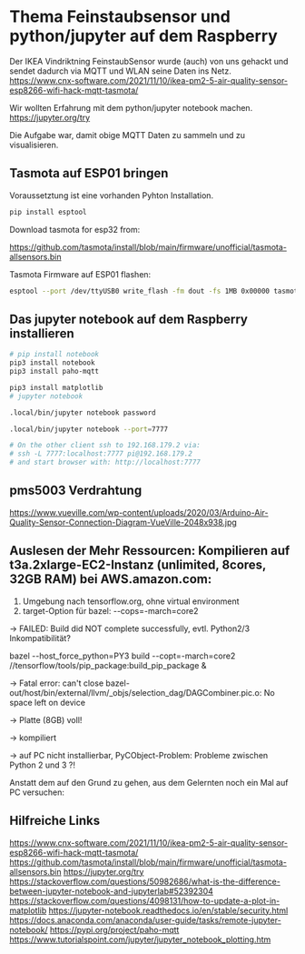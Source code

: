 # Thema Feinstaubsensor und python/jupyter auf dem Raspberry

Der IKEA Vindriktning FeinstaubSensor wurde (auch) von uns gehackt und
sendet dadurch via MQTT und WLAN seine Daten ins Netz.
https://www.cnx-software.com/2021/11/10/ikea-pm2-5-air-quality-sensor-esp8266-wifi-hack-mqtt-tasmota/

Wir wollten Erfahrung mit dem python/jupyter notebook machen.
https://jupyter.org/try

Die Aufgabe war, damit obige MQTT Daten zu sammeln und zu visualisieren.

## Tasmota auf ESP01 bringen

Voraussetztung ist eine vorhanden Pyhton Installation.

``` bash
pip install esptool
```

Download tasmota for esp32 from:

https://github.com/tasmota/install/blob/main/firmware/unofficial/tasmota-allsensors.bin

Tasmota Firmware auf ESP01 flashen:

``` bash
esptool --port /dev/ttyUSB0 write_flash -fm dout -fs 1MB 0x00000 tasmota-allsensors.bin
```

## Das jupyter notebook auf dem Raspberry installieren

``` bash
# pip install notebook
pip3 install notebook
pip3 install paho-mqtt

pip3 install matplotlib
# jupyter notebook

.local/bin/jupyter notebook password

.local/bin/jupyter notebook --port=7777

```

``` bash
# On the other client ssh to 192.168.179.2 via:
# ssh -L 7777:localhost:7777 pi@192.168.179.2
# and start browser with: http://localhost:7777
```

## pms5003 Verdrahtung

https://www.vueville.com/wp-content/uploads/2020/03/Arduino-Air-Quality-Sensor-Connection-Diagram-VueVille-2048x938.jpg

## Auslesen der Mehr Ressourcen: Kompilieren auf t3a.2xlarge-EC2-Instanz (unlimited, 8cores, 32GB RAM) bei AWS.amazon.com:

1. Umgebung nach tensorflow.org, ohne virtual environment
2. target-Option für bazel: --cops=-march=core2

-> FAILED: Build did NOT complete successfully, evtl. Python2/3 Inkompatibilität?

bazel --host_force_python=PY3 build --copt=-march=core2 //tensorflow/tools/pip_package:build_pip_package &

-> Fatal error: can't close bazel-out/host/bin/external/llvm/_objs/selection_dag/DAGCombiner.pic.o: No space left on device

-> Platte (8GB) voll!


-> kompiliert

-> auf PC nicht installierbar, PyCObject-Problem: Probleme zwischen Python 2 und 3 ?!

Anstatt dem auf den Grund zu gehen, aus dem Gelernten noch ein Mal auf PC versuchen:


## Hilfreiche Links

https://www.cnx-software.com/2021/11/10/ikea-pm2-5-air-quality-sensor-esp8266-wifi-hack-mqtt-tasmota/
https://github.com/tasmota/install/blob/main/firmware/unofficial/tasmota-allsensors.bin
https://jupyter.org/try
https://stackoverflow.com/questions/50982686/what-is-the-difference-between-jupyter-notebook-and-jupyterlab#52392304
https://stackoverflow.com/questions/4098131/how-to-update-a-plot-in-matplotlib
https://jupyter-notebook.readthedocs.io/en/stable/security.html
https://docs.anaconda.com/anaconda/user-guide/tasks/remote-jupyter-notebook/
https://pypi.org/project/paho-mqtt
https://www.tutorialspoint.com/jupyter/jupyter_notebook_plotting.htm


